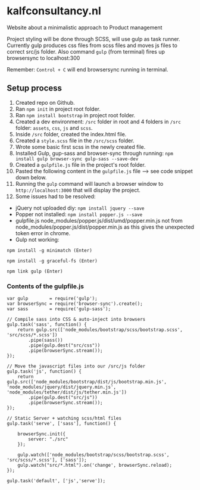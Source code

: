 # kalfconsultancy.nl

Website about a minimalistic approach to Product management

Project styling will be done through SCSS, will use gulp as task runner. 
Currently gulp produces css files from scss files and moves js files to correct src/js folder. 
Also command `gulp` (from terminal) fires up browsersync to localhost:300

Remember: `Control + C` will end browsersync running in terminal.

## Setup process 

1. Created repo on Github.
2. Ran `npm init` in project root folder.
3. Ran `npm install bootstrap` in project root folder.
4. Created a dev environment: `/src` folder in root and 4 folders in `/src` folder: `assets`, `css`, `js` and `scss`.
5. Inside `/src` folder, created the index.html file.
6. Created a `style.scss` file in the `/src/scss` folder.
7. Wrote some basic first scss in the newly created file.
8. Installed Gulp, gup-sass and browser-sync through running: `npm install gulp browser-sync gulp-sass --save-dev`
9. Created a `gulpfile.js` file in the project's root folder.
10. Pasted the following content in the `gulpfile.js` file --> see code snippet down below.
11. Running the `gulp` command will launch a browser window to `http://localhost:3000` that will display the project.
12. Some issues had to be resolved:
- jQuery not uploaded diy: `npm install jquery --save` 
- Popper not installed: `npm install popper.js --save` 
- gulpfile.js node_modules/popper.js/dist/umd/popper.min.js not from node_modules/popper.js/dist/popper.min.js as this gives the unexpected token error in chrome.
- Gulp not working: 

`npm install -g minimatch (Enter)`

`npm install -g graceful-fs (Enter)`

`npm link gulp (Enter)`

### Contents of the gulpfile.js 

```
var gulp        = require('gulp');
var browserSync = require('browser-sync').create();
var sass        = require('gulp-sass');

// Compile sass into CSS & auto-inject into browsers
gulp.task('sass', function() {
    return gulp.src(['node_modules/bootstrap/scss/bootstrap.scss', 'src/scss/*.scss'])
        .pipe(sass())
        .pipe(gulp.dest("src/css"))
        .pipe(browserSync.stream());
});

// Move the javascript files into our /src/js folder
gulp.task('js', function() {
    return gulp.src(['node_modules/bootstrap/dist/js/bootstrap.min.js', 'node_modules/jquery/dist/jquery.min.js', 'node_modules/tether/dist/js/tether.min.js'])
        .pipe(gulp.dest("src/js"))
        .pipe(browserSync.stream());
});

// Static Server + watching scss/html files
gulp.task('serve', ['sass'], function() {

    browserSync.init({
        server: "./src"  
    });

    gulp.watch(['node_modules/bootstrap/scss/bootstrap.scss', 'src/scss/*.scss'], ['sass']);
    gulp.watch("src/*.html").on('change', browserSync.reload);
});

gulp.task('default', ['js','serve']);
```
